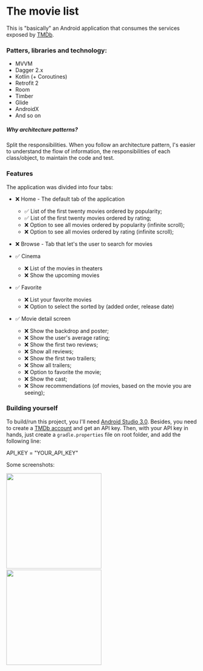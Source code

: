 # The movie list

This is "basically" an Android application that consumes the services exposed by [TMDb](https://www.themoviedb.org).

### Patters, libraries and technology:
  * MVVM
  * Dagger 2.x
  * Kotlin (+ Coroutines)
  * Retrofit 2
  * Room
  * Timber
  * Glide
  * AndroidX
  * And so on

##### Why architecture patterns?
Split the responsibilities. When you follow an architecture pattern,
I's easier to understand the flow of information, the responsibilities of each class/object, to maintain the code and test.


### Features

The application was divided into four tabs:

  * :x: Home - The default tab of the application
    * :white_check_mark: List of the first twenty movies ordered by popularity;
    * :white_check_mark: List of the first twenty movies ordered by rating;
    * :x: Option to see all movies ordered by popularity (infinite scroll);
    * :x: Option to see all movies ordered by rating (infinite scroll);

  * :x: Browse - Tab that let's the user to search for movies

  * :white_check_mark: Cinema
    * :x: List of the movies in theaters
    * :x: Show the upcoming movies

  * :white_check_mark: Favorite
    * :x: List your favorite movies
    * :x: Option to select the sorted by (added order, release date)

 * :white_check_mark: Movie detail screen
   * :x: Show the backdrop and poster;
   * :x: Show the user's average rating;
   * :x: Show the first two reviews;
   * :x: Show all reviews;
   * :x: Show the first two trailers;
   * :x: Show all trailers;
   * :x: Option to favorite the movie;
   * :x: Show the cast;
   * :x: Show recommendations (of movies, based on the movie you are seeing);
   
### Building yourself

To build/run this project, you I'll need [Android Studio 3.0](https://developer.android.com/studio/index.html).
Besides, you need to create a [TMDb account](https://www.themoviedb.org/account/signup) and get an API key.
Then, with your API key in hands, just create a `gradle.properties` file on root folder, and add the following line:

API_KEY = "YOUR_API_KEY"                                              
                                              
   
Some screenshots:

<img src="https://raw.github.com/luanalbineli/themovielist/master/screenshots/Screenshot_1591756538.png" width="250">&nbsp;&nbsp;&nbsp;&nbsp;&nbsp;&nbsp;<img src="https://raw.github.com/luanalbineli/themovielist/master/screenshots/Screenshot_1591756643.png" width="250">